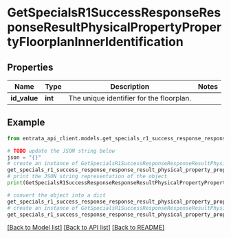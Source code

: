 # GetSpecialsR1SuccessResponseResponseResultPhysicalPropertyPropertyFloorplanInnerIdentification


## Properties

Name | Type | Description | Notes
------------ | ------------- | ------------- | -------------
**id_value** | **int** | The unique identifier for the floorplan. | 

## Example

```python
from entrata_api_client.models.get_specials_r1_success_response_response_result_physical_property_property_floorplan_inner_identification import GetSpecialsR1SuccessResponseResponseResultPhysicalPropertyPropertyFloorplanInnerIdentification

# TODO update the JSON string below
json = "{}"
# create an instance of GetSpecialsR1SuccessResponseResponseResultPhysicalPropertyPropertyFloorplanInnerIdentification from a JSON string
get_specials_r1_success_response_response_result_physical_property_property_floorplan_inner_identification_instance = GetSpecialsR1SuccessResponseResponseResultPhysicalPropertyPropertyFloorplanInnerIdentification.from_json(json)
# print the JSON string representation of the object
print(GetSpecialsR1SuccessResponseResponseResultPhysicalPropertyPropertyFloorplanInnerIdentification.to_json())

# convert the object into a dict
get_specials_r1_success_response_response_result_physical_property_property_floorplan_inner_identification_dict = get_specials_r1_success_response_response_result_physical_property_property_floorplan_inner_identification_instance.to_dict()
# create an instance of GetSpecialsR1SuccessResponseResponseResultPhysicalPropertyPropertyFloorplanInnerIdentification from a dict
get_specials_r1_success_response_response_result_physical_property_property_floorplan_inner_identification_from_dict = GetSpecialsR1SuccessResponseResponseResultPhysicalPropertyPropertyFloorplanInnerIdentification.from_dict(get_specials_r1_success_response_response_result_physical_property_property_floorplan_inner_identification_dict)
```
[[Back to Model list]](../README.md#documentation-for-models) [[Back to API list]](../README.md#documentation-for-api-endpoints) [[Back to README]](../README.md)


